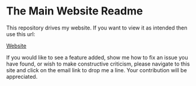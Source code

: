 #  The Main Website Readme

This repository drives my website. If you want to view it as intended then use this url:  

[Website](https://mozahler.github.io/about/)

If you would like to see a feature added, show me how to fix an issue you have found, or wish to make constructive criticism, please navigate to this site and click on the email link to drop me a line. Your contribution will be appreciated.


